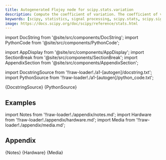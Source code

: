```yaml
---
title: Autogenerated Flojoy node for scipy.stats.variation
description: Compute the coefficient of variation. The coefficient of variation is the standard deviation divided by the mean.  This function is equivalent to      np.std(x, axis=axis, ddof=ddof) / np.mean(x)  The default for ``ddof`` is 0, but many definitions of the coefficient of variation use the square root of the unbiased sample variance for the sample standard deviation, which corresponds to ``ddof=1``.  The function does not take the absolute value of the mean of the data, so the return value is negative if the mean is negative.
keywords: [scipy, statistics, signal processing, scipy.stats, scipy.signal, scipy.stats.variation]
image: https://docs.scipy.org/doc/scipy/reference/stats.html
---
```


[//]: # (Custom component imports)

import DocString from '@site/src/components/DocString';
import PythonCode from '@site/src/components/PythonCode';

import AppDisplay from '@site/src/components/AppDisplay';
import SectionBreak from '@site/src/components/SectionBreak';
import AppendixSection from '@site/src/components/AppendixSection';

[//]: # (Docstring)

import DocstringSource from '!!raw-loader!./a1-[autogen]/docstring.txt';
import PythonSource from '!!raw-loader!./a1-[autogen]/python_code.txt';


<DocString>{DocstringSource}</DocString>
<PythonCode GLink='SCIPY/stats/VARIATION/VARIATION.py'>{PythonSource}</PythonCode>


<SectionBreak />

    

[//]: # (Examples)

## Examples

<AppDisplay 
  GLink='SCIPY/stats/VARIATION'
  nodeLabel='VARIATION'>
</AppDisplay>

<SectionBreak />

    

[//]: # (Appendix)

import Notes from '!!raw-loader!./appendix/notes.md';
import Hardware from '!!raw-loader!./appendix/hardware.md';
import Media from '!!raw-loader!./appendix/media.md';

## Appendix

<AppendixSection index={0} folderPath='nodes/SCIPY/stats/VARIATION/appendix/'>{Notes}</AppendixSection>
<AppendixSection index={1} folderPath='nodes/SCIPY/stats/VARIATION/appendix/'>{Hardware}</AppendixSection>
<AppendixSection index={2} folderPath='nodes/SCIPY/stats/VARIATION/appendix/'>{Media}</AppendixSection>


